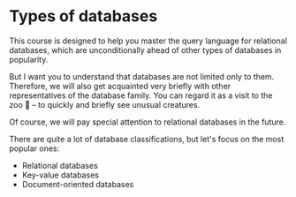 # Types of databases

This course is designed to help you master the query language for relational databases, which
are unconditionally ahead of other types of databases in popularity.

But I want you to understand that databases are not limited only to them.
Therefore, we will also get acquainted very briefly with other representatives of the database family.
You can regard it as a visit to the zoo 🦁 – to quickly and briefly see unusual creatures.

Of course, we will pay special attention to relational databases in the future.

There are quite a lot of database classifications, but let's focus on the most popular ones:

- Relational databases
- Key-value databases
- Document-oriented databases
